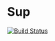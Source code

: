 # Sup
[![Build Status](https://travis-ci.org/brad-bowie/sup-android.svg)](https://travis-ci.org/brad-bowie/sup-android)
